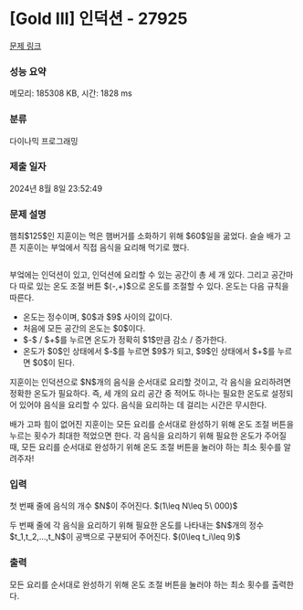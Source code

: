 # [Gold III] 인덕션 - 27925 

[문제 링크](https://www.acmicpc.net/problem/27925) 

### 성능 요약

메모리: 185308 KB, 시간: 1828 ms

### 분류

다이나믹 프로그래밍

### 제출 일자

2024년 8월 8일 23:52:49

### 문제 설명

<p>햄최$125$인 지훈이는 먹은 햄버거를 소화하기 위해 $60$일을 굶었다. 슬슬 배가 고픈 지훈이는 부엌에서 직접 음식을 요리해 먹기로 했다.</p>

<p style="text-align: center;"><img alt="" src=""></p>

<p>부엌에는 인덕션이 있고, 인덕션에 요리할 수 있는 공간이 총 세 개 있다. 그리고 공간마다 따로 있는 온도 조절 버튼 $(-,+)$으로 온도를 조절할 수 있다. 온도는 다음 규칙을 따른다.</p>

<ul>
	<li>온도는 정수이며, $0$과 $9$ 사이의 값이다.</li>
	<li>처음에 모든 공간의 온도는 $0$이다.</li>
	<li>$-$ / $+$를 누르면 온도가 정확히 $1$만큼 감소 / 증가한다.</li>
	<li>온도가 $0$인 상태에서 $-$를 누르면 $9$가 되고, $9$인 상태에서 $+$를 누르면 $0$이 된다.</li>
</ul>

<p>지훈이는 인덕션으로 $N$개의 음식을 순서대로 요리할 것이고, 각 음식을 요리하려면 정확한 온도가 필요하다. 즉, 세 개의 요리 공간 중 적어도 하나는 필요한 온도로 설정되어 있어야 음식을 요리할 수 있다. 음식을 요리하는 데 걸리는 시간은 무시한다.</p>

<p>배가 고파 힘이 없어진 지훈이는 모든 요리를 순서대로 완성하기 위해 온도 조절 버튼을 누르는 횟수가 최대한 적었으면 한다. 각 음식을 요리하기 위해 필요한 온도가 주어질 때, 모든 요리를 순서대로 완성하기 위해 온도 조절 버튼을 눌러야 하는 최소 횟수를 알려주자!</p>

### 입력 

 <p>첫 번째 줄에 음식의 개수 $N$이 주어진다. $(1\leq N\leq 5\ 000)$</p>

<p>두 번째 줄에 각 음식을 요리하기 위해 필요한 온도를 나타내는 $N$개의 정수 $t_1,t_2,...,t_N$이 공백으로 구분되어 주어진다. $(0\leq t_i\leq 9)$</p>

### 출력 

 <p>모든 요리를 순서대로 완성하기 위해 온도 조절 버튼을 눌러야 하는 최소 횟수를 출력한다.</p>


